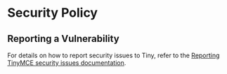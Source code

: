 # Security Policy

## Reporting a Vulnerability

For details on how to report security issues to Tiny, refer to the [Reporting TinyMCE security issues documentation](https://www.tiny.cloud/docs/advanced/security/#reportingtinymcesecurityissues).

